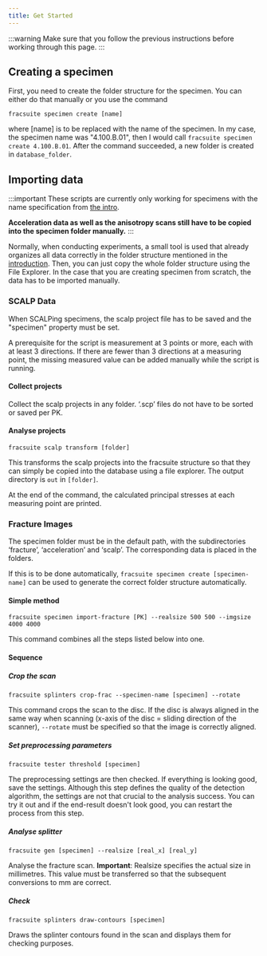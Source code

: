 ```yaml
---
title: Get Started
---
```


:::warning
Make sure that you follow the previous instructions before working through this page.
:::

## Creating a specimen

First, you need to create the folder structure for the specimen. You can either do that manually or you use the command

```
fracsuite specimen create [name]
```

where [name] is to be replaced with the name of the specimen. In my case, the specimen name was "4.100.B.01", then I would call `fracsuite specimen create 4.100.B.01`. After the command succeeded, a new folder is created in `database_folder`.

## Importing data

:::important
These scripts are currently only working for specimens with the name specification from [the intro](./intro.md#folder-structure).

**Acceleration data as well as the anisotropy scans still have to be copied into the specimen folder manually.**
:::

Normally, when conducting experiments, a small tool is used that already organizes all data correctly in the folder structure mentioned in the [introduction](intro.md#folder-structure). Then, you can just copy the whole folder structure using the File Explorer. In the case that you are creating specimen from scratch, the data has to be imported manually.


### SCALP Data
When SCALPing specimens, the scalp project file has to be saved and the "specimen" property must be set.

A prerequisite for the script is measurement at 3 points or more, each with at least 3 directions. If there are fewer than 3 directions at a measuring point, the missing measured value can be added manually while the script is running.

#### Collect projects
Collect the scalp projects in any folder. ‘.scp’ files do not have to be sorted or saved per PK.

#### Analyse projects
`fracsuite scalp transform [folder]`

This transforms the scalp projects into the fracsuite structure so that they can simply be copied into the database using a file explorer. The output directory is `out` in `[folder]`.

At the end of the command, the calculated principal stresses at each measuring point are printed.


### Fracture Images
The specimen folder must be in the default path, with the subdirectories ‘fracture’, ‘acceleration’ and ‘scalp’. The corresponding data is placed in the folders.

If this is to be done automatically, `fracsuite specimen create [specimen-name]` can be used to generate the correct folder structure automatically.

#### Simple method

```pwsh
fracsuite specimen import-fracture [PK] --realsize 500 500 --imgsize 4000 4000
```

This command combines all the steps listed below into one.

#### Sequence
##### Crop the scan
```pwsh
fracsuite splinters crop-frac --specimen-name [specimen] --rotate
```

This command crops the scan to the disc. If the disc is always aligned in the same way when scanning (x-axis of the disc = sliding direction of the 
scanner), `--rotate` must be specified so that the image is correctly aligned.

##### Set preprocessing parameters
```
fracsuite tester threshold [specimen]
```

The preprocessing settings are then checked. If everything is looking good, save the settings. Although this step defines the quality of the detection algorithm, the settings are not that crucial to the analysis success. You can try it out and if the end-result doesn't look good, you can restart the process from this step.

##### Analyse splitter
```
fracsuite gen [specimen] --realsize [real_x] [real_y]
```

Analyse the fracture scan. **Important**: Realsize specifies the actual size in millimetres. This value must be transferred so that the subsequent conversions to mm are correct.

##### Check
```pwsh
fracsuite splinters draw-contours [specimen]
```

Draws the splinter contours found in the scan and displays them for checking purposes.